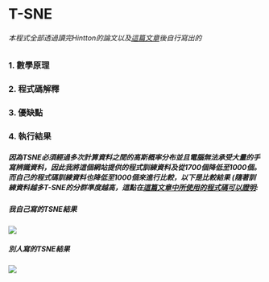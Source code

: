 # T-SNE
###### 本程式全部透過讀完Hintton的論文以及[這篇文章](https://tomohiroliu22.medium.com/%E6%A9%9F%E5%99%A8%E5%AD%B8%E7%BF%92-%E5%AD%B8%E7%BF%92%E7%AD%86%E8%A8%98%E7%B3%BB%E5%88%97-78-t-%E9%9A%A8%E6%A9%9F%E9%84%B0%E8%BF%91%E5%B5%8C%E5%85%A5%E6%B3%95-t-distributed-stochastic-neighbor-embedding-a0ed57759769)後自行寫出的

### 1. 數學原理


### 2. 程式碼解釋

### 3. 優缺點

### 4. 執行結果
##### 因為TSNE必須經過多次計算資料之間的高斯概率分布並且電腦無法承受大量的手寫辨識資料，因此我將這個網站提供的程式訓練資料及從1700個降低至1000個。而自己的程式碼訓練資料也降低至1000個來進行比較，以下是比較結果 (隨著訓練資料越多T-SNE的分群準度越高，這點在[這篇文章中所使用的程式碼可以證明](https://tomohiroliu22.medium.com/%E6%A9%9F%E5%99%A8%E5%AD%B8%E7%BF%92-%E5%AD%B8%E7%BF%92%E7%AD%86%E8%A8%98%E7%B3%BB%E5%88%97-78-t-%E9%9A%A8%E6%A9%9F%E9%84%B0%E8%BF%91%E5%B5%8C%E5%85%A5%E6%B3%95-t-distributed-stochastic-neighbor-embedding-a0ed57759769): 

##### 我自己寫的TSNE結果

![](https://hackmd.io/_uploads/Sk58P_UHh.jpg)

##### 別人寫的TSNE結果

![](https://hackmd.io/_uploads/B1ZPP_Ir2.jpg)